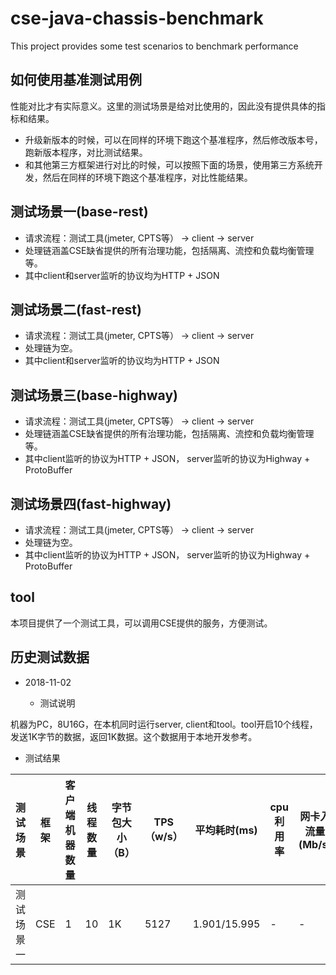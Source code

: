 # cse-java-chassis-benchmark
This project provides some test scenarios to benchmark performance

## 如何使用基准测试用例
性能对比才有实际意义。这里的测试场景是给对比使用的，因此没有提供具体的指标和结果。
  * 升级新版本的时候，可以在同样的环境下跑这个基准程序，然后修改版本号，跑新版本程序，对比测试结果。
  * 和其他第三方框架进行对比的时候，可以按照下面的场景，使用第三方系统开发，然后在同样的环境下跑这个基准程序，对比性能结果。

## 测试场景一(base-rest)
* 请求流程：测试工具(jmeter, CPTS等） -> client -> server
* 处理链涵盖CSE缺省提供的所有治理功能，包括隔离、流控和负载均衡管理等。
* 其中client和server监听的协议均为HTTP + JSON

## 测试场景二(fast-rest)
* 请求流程：测试工具(jmeter, CPTS等） -> client -> server
* 处理链为空。
* 其中client和server监听的协议均为HTTP + JSON

## 测试场景三(base-highway)
* 请求流程：测试工具(jmeter, CPTS等） -> client -> server
* 处理链涵盖CSE缺省提供的所有治理功能，包括隔离、流控和负载均衡管理等。
* 其中client监听的协议为HTTP + JSON， server监听的协议为Highway + ProtoBuffer

## 测试场景四(fast-highway)
* 请求流程：测试工具(jmeter, CPTS等） -> client -> server
* 处理链为空。
* 其中client监听的协议为HTTP + JSON， server监听的协议为Highway + ProtoBuffer

## tool
本项目提供了一个测试工具，可以调用CSE提供的服务，方便测试。

## 历史测试数据
* 2018-11-02

  * 测试说明

机器为PC，8U16G，在本机同时运行server, client和tool。tool开启10个线程，发送1K字节的数据，返回1K数据。这个数据用于本地开发参考。

  * 测试结果

测试场景|框架|客户端机器数量|线程数量|字节包大小（B）|TPS（w/s）|平均耗时(ms)|cpu利用率|网卡入流量(Mb/s)|出流量(Mb/s)|网卡入包量(/s)|出包量(/s)
--------|------------|--------|-------|--------------|----------|-----------|--------|---------------|------------|-------------|-------|
测试场景一|CSE|1|10|1K|5127|1.901/15.995|-|-|-|-|-|
